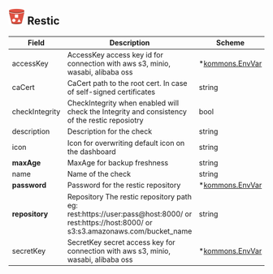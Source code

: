 ## <img src='https://raw.githubusercontent.com/flanksource/flanksource-ui/main/src/icons/restic.svg' style='height: 32px'/> Restic



| Field | Description | Scheme | Required |
| ----- | ----------- | ------ | -------- |
| accessKey | AccessKey access key id for connection with aws s3, minio, wasabi, alibaba oss | *[kommons.EnvVar](https://pkg.go.dev/github.com/flanksource/kommons#EnvVar) |  |
| caCert | CaCert path to the root cert. In case of self-signed certificates | string |  |
| checkIntegrity | CheckIntegrity when enabled will check the Integrity and consistency of the restic reposiotry | bool |  |
| description | Description for the check | string |  |
| icon | Icon for overwriting default icon on the dashboard | string |  |
| **maxAge** | MaxAge for backup freshness | string | Yes |
| name | Name of the check | string |  |
| **password** | Password for the restic repository | *[kommons.EnvVar](https://pkg.go.dev/github.com/flanksource/kommons#EnvVar) | Yes |
| **repository** | Repository The restic repository path eg: rest:https://user:pass@host:8000/ or rest:https://host:8000/ or s3:s3.amazonaws.com/bucket_name | string | Yes |
| secretKey | SecretKey secret access key for connection with aws s3, minio, wasabi, alibaba oss | *[kommons.EnvVar](https://pkg.go.dev/github.com/flanksource/kommons#EnvVar) |  |
